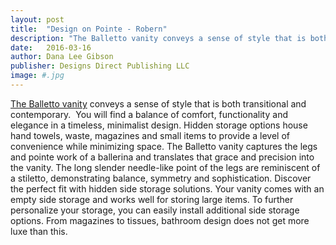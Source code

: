 ```yaml
---
layout: post
title:  "Design on Pointe - Robern"
description: "The Balletto vanity conveys a sense of style that is both transitional and contemporary.  "
date:   2016-03-16
author: Dana Lee Gibson
publisher: Designs Direct Publishing LLC
image: #.jpg
---
```


[The Balletto vanity](https://www.robern.com/) conveys a sense of style that is both transitional and contemporary.  You will find a balance of comfort, functionality and elegance in a timeless, minimalist design. Hidden storage options house hand towels, waste, magazines and small items to provide a level of convenience while minimizing space.<!--more--> The Balletto vanity captures the legs and pointe work of a ballerina and translates that grace and precision into the vanity. The long slender needle-like point of the legs are reminiscent of a stiletto, demonstrating balance, symmetry and sophistication. Discover the perfect fit with hidden side storage solutions. Your vanity comes with an empty side storage and works well for storing large items. To further personalize your storage, you can easily install additional side storage options. From magazines to tissues, bathroom design does not get more luxe than this.
